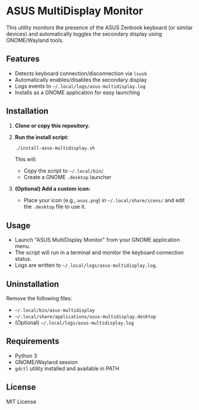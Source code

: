 # ASUS MultiDisplay Monitor

This utility monitors the presence of the ASUS Zenbook keyboard (or similar devices) and automatically toggles the secondary display using GNOME/Wayland tools.

## Features

- Detects keyboard connection/disconnection via `lsusb`
- Automatically enables/disables the secondary display
- Logs events to `~/.local/logs/asus-multidisplay.log`
- Installs as a GNOME application for easy launching

## Installation

1. **Clone or copy this repository.**
2. **Run the install script:**
   ```bash
   ./install-asus-multidisplay.sh
   ```
   This will:
   - Copy the script to `~/.local/bin/`
   - Create a GNOME `.desktop` launcher

3. **(Optional) Add a custom icon:**
   - Place your icon (e.g., `asus.png`) in `~/.local/share/icons/` and edit the `.desktop` file to use it.

## Usage

- Launch "ASUS MultiDisplay Monitor" from your GNOME application menu.
- The script will run in a terminal and monitor the keyboard connection status.
- Logs are written to `~/.local/logs/asus-multidisplay.log`.

## Uninstallation

Remove the following files:
- `~/.local/bin/asus-multidisplay`
- `~/.local/share/applications/asus-multidisplay.desktop`
- (Optional) `~/.local/logs/asus-multidisplay.log`

## Requirements

- Python 3
- GNOME/Wayland session
- `gdctl` utility installed and available in PATH

## License

MIT License